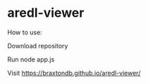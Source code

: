 # aredl-viewer
How to use:

Download repository

Run node app.js

Visit https://braxtondb.github.io/aredl-viewer/
